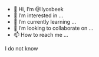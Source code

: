 - 👋 Hi, I’m @Ilyosbeek
- 👀 I’m interested in ...
- 🌱 I’m currently learning ...
- 💞️ I’m looking to collaborate on ...
- 📫 How to reach me ...

<!---
Ilyosbeek/Ilyosbeek is a ✨ special ✨ repository because its `README.md` (this file) appears on your GitHub profile.
You can click the Preview link to take a look at your changes.
--->I do not know

